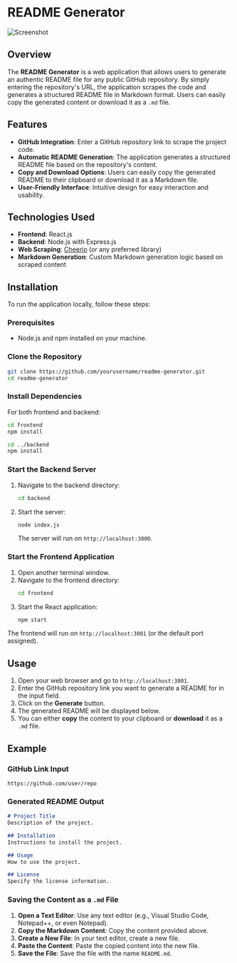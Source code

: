 # README Generator

![Screenshot](<img width="1468" alt="Screenshot 2024-09-24" src="https://github.com/user-attachments/assets/2eb1ac55-e817-4ab3-ad16-919300df328f">)


## Overview

The **README Generator** is a web application that allows users to generate an authentic README file for any public GitHub repository. By simply entering the repository's URL, the application scrapes the code and generates a structured README file in Markdown format. Users can easily copy the generated content or download it as a `.md` file.

## Features

- **GitHub Integration**: Enter a GitHub repository link to scrape the project code.
- **Automatic README Generation**: The application generates a structured README file based on the repository's content.
- **Copy and Download Options**: Users can easily copy the generated README to their clipboard or download it as a Markdown file.
- **User-Friendly Interface**: Intuitive design for easy interaction and usability.

## Technologies Used

- **Frontend**: React.js
- **Backend**: Node.js with Express.js
- **Web Scraping**: [Cheerio](https://cheerio.js.org/) (or any preferred library)
- **Markdown Generation**: Custom Markdown generation logic based on scraped content

## Installation

To run the application locally, follow these steps:

### Prerequisites

- Node.js and npm installed on your machine.

### Clone the Repository

```bash
git clone https://github.com/yourusername/readme-generator.git
cd readme-generator
```

### Install Dependencies

For both frontend and backend:

```bash
cd frontend
npm install

cd ../backend
npm install
```

### Start the Backend Server

1. Navigate to the backend directory:
    ```bash
    cd backend
    ```
2. Start the server:
    ```bash
    node index.js
    ```
   The server will run on `http://localhost:3000`.

### Start the Frontend Application

1. Open another terminal window.
2. Navigate to the frontend directory:
    ```bash
    cd frontend
    ```
3. Start the React application:
    ```bash
    npm start
    ```

The frontend will run on `http://localhost:3001` (or the default port assigned).

## Usage

1. Open your web browser and go to `http://localhost:3001`.
2. Enter the GitHub repository link you want to generate a README for in the input field.
3. Click on the **Generate** button.
4. The generated README will be displayed below.
5. You can either **copy** the content to your clipboard or **download** it as a `.md` file.

## Example

### GitHub Link Input

```
https://github.com/user/repo
```

### Generated README Output

```markdown
# Project Title
Description of the project.

## Installation
Instructions to install the project.

## Usage
How to use the project.

## License
Specify the license information.
```

### Saving the Content as a `.md` File

1. **Open a Text Editor**: Use any text editor (e.g., Visual Studio Code, Notepad++, or even Notepad).
2. **Copy the Markdown Content**: Copy the content provided above.
3. **Create a New File**: In your text editor, create a new file.
4. **Paste the Content**: Paste the copied content into the new file.
5. **Save the File**: Save the file with the name `README.md`.


